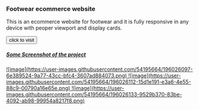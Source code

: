 <h3>Footwear ecommerce website</h3>
<p>This is an ecommerce website for footwear and it is fully responsive in any device with peoper viewport and display cards.</p>
<a href="https://aniketttt.github.io/Footware-ecommerce-website/";><button>click to visit</button>
<h5>Some Screenshot of the project</h5>
![image](https://user-images.githubusercontent.com/54195664/196026097-6e389524-9a77-43cc-bfc4-3607ad884073.png)
![image](https://user-images.githubusercontent.com/54195664/196026112-15d1e191-e3a6-4e55-88c9-00790a16e65e.png)
![image](https://user-images.githubusercontent.com/54195664/196026133-9529b370-83be-4092-ab98-99954a8217f8.png)
